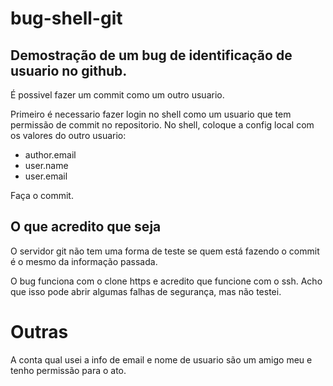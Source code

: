 # bug-shell-git
## Demostração de um bug de identificação de usuario no github.
É possivel fazer um commit como um outro usuario.

Primeiro é necessario fazer login no shell como um usuario que tem permissão de commit no repositorio.
No shell, coloque a config local com os valores do outro usuario:
- author.email
- user.name
- user.email

Faça o commit.

## O que acredito que seja
O servidor git não tem uma forma de teste se quem está fazendo o commit é o mesmo da informação passada.

O bug funciona com o clone https e acredito que funcione com o ssh.
Acho que isso pode abrir algumas falhas de segurança, mas não testei.

# Outras
A conta qual usei a info de email e nome de usuario são um amigo meu e tenho permissão para o ato.
